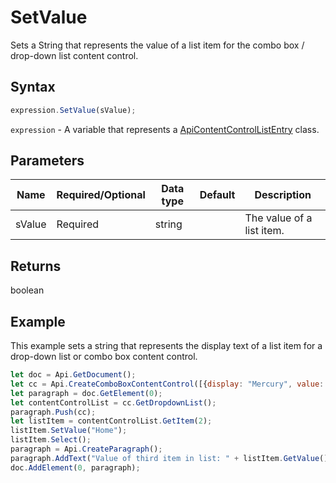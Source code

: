 # SetValue

Sets a String that represents the value of a list item for the combo box / drop-down list content control.

## Syntax

```javascript
expression.SetValue(sValue);
```

`expression` - A variable that represents a [ApiContentControlListEntry](../ApiContentControlListEntry.md) class.

## Parameters

| **Name** | **Required/Optional** | **Data type** | **Default** | **Description** |
| ------------- | ------------- | ------------- | ------------- | ------------- |
| sValue | Required | string |  | The value of a list item. |

## Returns

boolean

## Example

This example sets a string that represents the display text of a list item for a drop-down list or combo box content control.

```javascript editor-docx
let doc = Api.GetDocument();
let cc = Api.CreateComboBoxContentControl([{display: "Mercury", value: "planet1"}, {display: "Venus", value: "planet2"}, {display: "Earth", value: "planet3"}, {display: "Mars", value: "planet4"}]);
let paragraph = doc.GetElement(0);
let contentControlList = cc.GetDropdownList();
paragraph.Push(cc);
let listItem = contentControlList.GetItem(2);
listItem.SetValue("Home");
listItem.Select();
paragraph = Api.CreateParagraph();
paragraph.AddText("Value of third item in list: " + listItem.GetValue());
doc.AddElement(0, paragraph);
```
